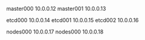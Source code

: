 

master000 10.0.0.12
master001 10.0.0.13


etcd000 10.0.0.14
etcd001 10.0.0.15
etcd002 10.0.0.16

nodes000   10.0.0.17
nodes000   10.0.0.18